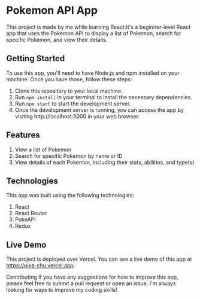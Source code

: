 # Pokemon API App

This project is made by me while learning React.It's a beginner-level React app that uses the Pokemon API to display a list of Pokemon, search for specific Pokemon, and view their details.

## Getting Started
To use this app, you'll need to have Node.js and npm installed on your machine. Once you have those, follow these steps:

1) Clone this repository to your local machine.
2) Run ```npm install``` in your terminal to install the necessary dependencies.
3) Run ```npm start``` to start the development server.
4) Once the development server is running, you can access the app by visiting http://localhost:3000 in your web browser.

## Features
1) View a list of Pokemon
2) Search for specific Pokemon by name or ID
3) View details of each Pokemon, including their stats, abilities, and type(s)
## Technologies
This app was built using the following technologies:
1) React
2) React Router
3) PokeAPI
4) Redux

## Live Demo
This project is deployed over Vercel. You can see a live demo of this app at https://pika-chu.vercel.app.

Contributing
If you have any suggestions for how to improve this app, please feel free to submit a pull request or open an issue. I'm always looking for ways to improve my coding skills!



